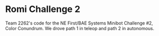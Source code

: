 # Romi Challenge 2

Team 2262's code for the NE First/BAE Systems Minibot Challenge #2, Color Conundrum. We drove path 1 in teleop and path 2 in autonomous.

